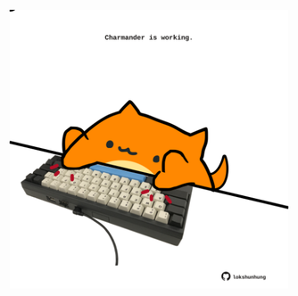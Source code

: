 <!-- built at 30/10/2023, 06:00:50 UTC -->
<p align="center">
  <img width="500" height="500" src="./ReadmeImage.svg">
</p>
